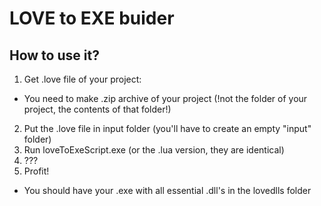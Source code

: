 # LOVE to EXE buider

## How to use it?
1. Get .love file of your project: 
- You need to make .zip archive of your project (!not the folder of your project, the contents of that folder!)
2. Put the .love file in input folder (you'll have to create an empty "input" folder)
3. Run loveToExeScript.exe (or the .lua version, they are identical)
4. ???
5. Profit!
  - You should have your .exe with all essential .dll's in the lovedlls folder
